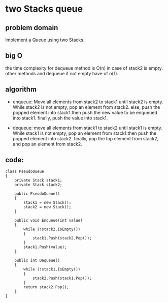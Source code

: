 # two Stacks queue

## problem domain

Implement a Queue using two Stacks.

## big O

the time complexity for dequeue method is O(n) in case of stack2 is empty.
other methods and dequeue if not empty have of o(1).

## algorithm

- enqueue: Move all elements from stack2 to stack1 until stack2 is empty. While stack2 is not empty, pop an element from stack2. else, push the popped element into stack1.then push the new value to be enqueued into stack1.
finally, push the value into stack1.

- dequeue: move all elements from stack1 to stack2 until stack1 is empty. While stack1 is not empty, pop an element from stack1.then push the popped element into stack2.
finally, pop the top element from stack2, and pop an element from stack2.

## code:
```
class PseudoQueue
{
    private Stack stack1;
    private Stack stack2;

    public PseudoQueue()
    {
        stack1 = new Stack();
        stack2 = new Stack();
    }

    public void Enqueue(int value)
    {
        while (!stack2.IsEmpty())
        {
            stack1.Push(stack2.Pop());
        }
        stack1.Push(value);
    }

    public int Dequeue()
    {
        while (!stack1.IsEmpty())
        {
            stack2.Push(stack1.Pop());
        }
        return stack2.Pop();
    }
}
```
